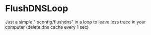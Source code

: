 # FlushDNSLoop
Just a simple "ipconfig/flushdns" in a loop to leave less trace in your computer (delete dns cache every 1 sec)
